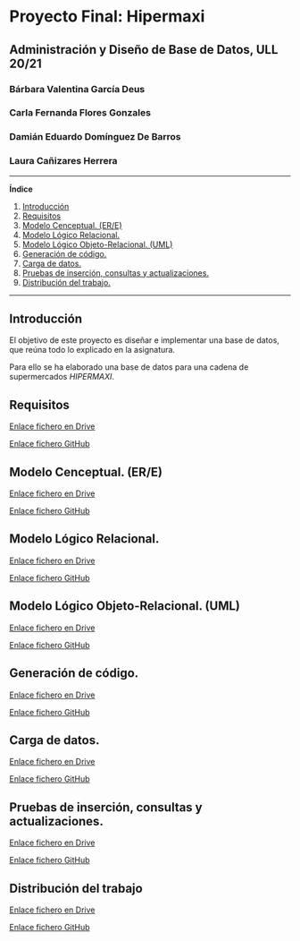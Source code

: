 # Proyecto Final: Hipermaxi

## Administración y Diseño de Base de Datos, ULL 20/21

### Bárbara Valentina García Deus
### Carla Fernanda Flores Gonzales
### Damián Eduardo Domínguez De Barros
### Laura Cañizares Herrera

---

**Índice**
1. [Introducción](#id1)
2. [Requisitos](#id2)
3. [Modelo Cenceptual. (ER/E)](#id3)
4. [Modelo Lógico Relacional.](#id4)
5. [Modelo Lógico Objeto-Relacional. (UML)](#id5)
6. [Generación de código.](#id6)
7. [Carga de datos.](#id7)
8. [Pruebas de inserción, consultas y actualizaciones.](#id8)
9. [Distribución del trabajo.](#id9)

---

## Introducción <a name="id1"></a>

El objetivo de este proyecto es diseñar e implementar una base de datos, que
reúna todo lo explicado en la asignatura.

Para ello se ha elaborado una base de datos para una cadena de supermercados
_HIPERMAXI_.

## Requisitos <a name="id2"></a>

[Enlace fichero en Drive](https://docs.google.com/document/d/1x1zKe4qojsrgphWF1TvgbND3Ts7qp3SP8CeBYcDKinc/edit?usp=sharing)

[Enlace fichero GitHub]()

## Modelo Cenceptual. (ER/E) <a name="id3"></a>

[Enlace fichero en Drive](https://drive.google.com/file/d/1GJy4JfNPx39tZcfFZRh8x21HysxDYN7n/view?usp=sharing)

[Enlace fichero GitHub]()

## Modelo Lógico Relacional. <a name="id4"></a>

[Enlace fichero en Drive](https://docs.google.com/document/d/1WlTSTlUDNsyYXpTW4bwEPIpKKr12KX07K2EUqJgHf_o/edit?usp=sharing)

[Enlace fichero GitHub]()

## Modelo Lógico Objeto-Relacional. (UML) <a name="id5"></a>

[Enlace fichero en Drive](https://docs.google.com/document/d/1zJbFIgZ10moBuEPyg-sOZigqiQVZBPQT6U_azwMDmhU/edit?usp=sharing)

[Enlace fichero GitHub]()

## Generación de código. <a name="id6"></a>

[Enlace fichero en Drive](https://docs.google.com/document/d/1wRnqzZpHHJnkk3bldhIyVxk9te2iULk8bCKJSpr-YXE/edit?usp=sharing)

[Enlace fichero GitHub]()

## Carga de datos. <a name="id7"></a>

[Enlace fichero en Drive](https://docs.google.com/document/d/1j1kHPoKIRMANl5rRZBUuT4MysdHT38u8KqquDptlNjo/edit?usp=sharing)

[Enlace fichero GitHub]()

## Pruebas de inserción, consultas y actualizaciones. <a name="id8"></a>

[Enlace fichero en Drive](https://docs.google.com/document/d/1vJ4jv6-dewMLYebX1AJ9ULqw35Ozzp8XWgYgQoqBTZk/edit?usp=sharing)

[Enlace fichero GitHub]()

## Distribución del trabajo <a name="id9"></a>

[Enlace fichero en Drive](https://docs.google.com/spreadsheets/d/1R9xh1rUozo0ALwuKw0e6aCe9nvjQCq6py9_NN8HT0Rw/edit?usp=sharing)

[Enlace fichero GitHub](ProyectoFinal/FicherosEntrega/Pruebas_de_inserción,_consultas_y_actualizaciones.pdf)
